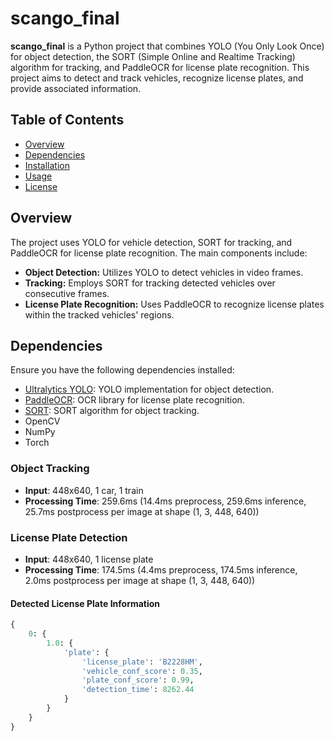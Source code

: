 # scango_final

**scango_final** is a Python project that combines YOLO (You Only Look Once) for object detection, the SORT (Simple Online and Realtime Tracking) algorithm for tracking, and PaddleOCR for license plate recognition. This project aims to detect and track vehicles, recognize license plates, and provide associated information.

## Table of Contents

- [Overview](#overview)
- [Dependencies](#dependencies)
- [Installation](#installation)
- [Usage](#usage)
- [License](#license)

## Overview

The project uses YOLO for vehicle detection, SORT for tracking, and PaddleOCR for license plate recognition. The main components include:

- **Object Detection:** Utilizes YOLO to detect vehicles in video frames.
- **Tracking:** Employs SORT for tracking detected vehicles over consecutive frames.
- **License Plate Recognition:** Uses PaddleOCR to recognize license plates within the tracked vehicles' regions.

## Dependencies

Ensure you have the following dependencies installed:

- [Ultralytics YOLO](https://github.com/ultralytics/yolov5): YOLO implementation for object detection.
- [PaddleOCR](https://github.com/PaddlePaddle/PaddleOCR): OCR library for license plate recognition.
- [SORT](https://github.com/abewley/sort): SORT algorithm for object tracking.
- OpenCV
- NumPy
- Torch


### Object Tracking

- **Input**: 448x640, 1 car, 1 train
- **Processing Time**: 259.6ms (14.4ms preprocess, 259.6ms inference, 25.7ms postprocess per image at shape (1, 3, 448, 640))

### License Plate Detection

- **Input**: 448x640, 1 license plate
- **Processing Time**: 174.5ms (4.4ms preprocess, 174.5ms inference, 2.0ms postprocess per image at shape (1, 3, 448, 640))

#### Detected License Plate Information

```python
{
    0: {
        1.0: {
            'plate': {
                'license_plate': 'B2228HM',
                'vehicle_conf_score': 0.35,
                'plate_conf_score': 0.99,
                'detection_time': 8262.44
            }
        }
    }
}
